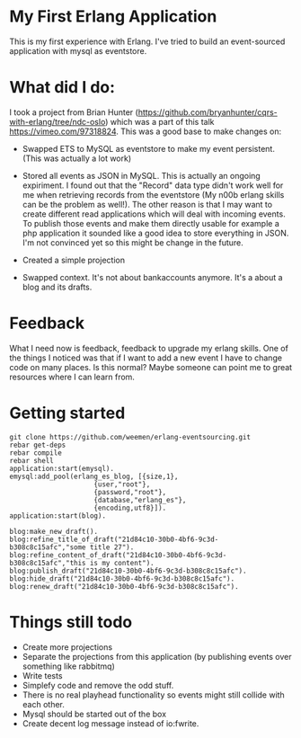 My First Erlang Application
=======
This is my first experience with Erlang.
I've tried to build an event-sourced application with mysql as eventstore.

What did I do:
=======
I took a project from Brian Hunter (https://github.com/bryanhunter/cqrs-with-erlang/tree/ndc-oslo) which was a part of this talk https://vimeo.com/97318824.
This was a good base to make changes on:
 
- Swapped ETS to MySQL as eventstore to make my event persistent. (This was actually a lot work)


- Stored all events as JSON in MySQL.
This is actually an ongoing expiriment. I found out that the "Record" data type didn't work well for me when retrieving records
from the eventstore (My n00b erlang skills can be the problem as well!). The other reason is that I may want to create different read applications which
will deal with incoming events. To publish those events and make them directly usable for example
a php application it sounded like a good idea to store everything in JSON. I'm not convinced yet so this might be change in the future.


- Created a simple projection


- Swapped context. It's not about bankaccounts anymore. It's a about a blog and its drafts. 

Feedback
========
What I need now is feedback, feedback to upgrade my erlang skills. 
One of the things I noticed was that if I want to add a new event I have to change code on many places. Is this normal?
Maybe someone can point me to great resources where I can learn from.

Getting started
=======

```
git clone https://github.com/weemen/erlang-eventsourcing.git
rebar get-deps
rebar compile
rebar shell
application:start(emysql).
emysql:add_pool(erlang_es_blog, [{size,1},
                     {user,"root"},
                     {password,"root"},
                     {database,"erlang_es"},
                     {encoding,utf8}]).
application:start(blog).
```


```
blog:make_new_draft().
blog:refine_title_of_draft("21d84c10-30b0-4bf6-9c3d-b308c8c15afc","some title 27").
blog:refine_content_of_draft("21d84c10-30b0-4bf6-9c3d-b308c8c15afc","this is my content").
blog:publish_draft("21d84c10-30b0-4bf6-9c3d-b308c8c15afc").
blog:hide_draft("21d84c10-30b0-4bf6-9c3d-b308c8c15afc").
blog:renew_draft("21d84c10-30b0-4bf6-9c3d-b308c8c15afc").
```

Things still todo
=======
- Create more projections
- Separate the projections from this application (by publishing events over something like rabbitmq)
- Write tests
- Simplefy code and remove the odd stuff.
- There is no real playhead functionality so events might still collide with each other.
- Mysql should be started out of the box
- Create decent log message instead of io:fwrite.